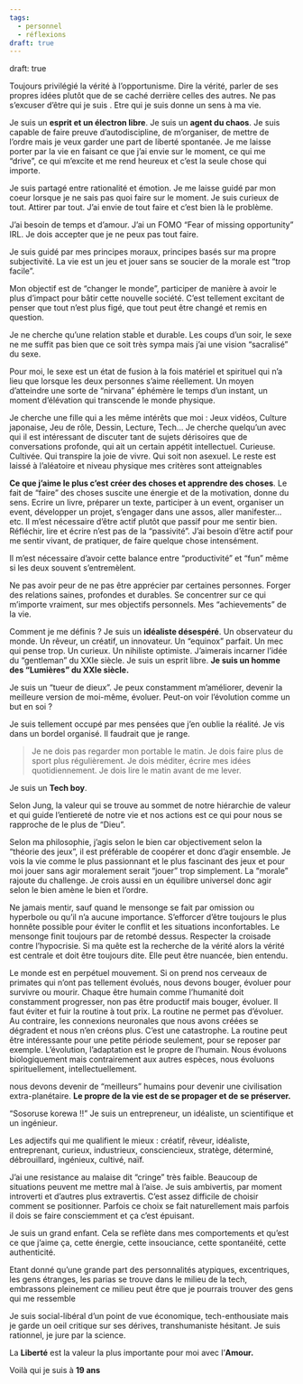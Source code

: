 ```yaml
---
tags:
  - personnel
  - réflexions
draft: true
---
```

draft: true

Toujours privilégié la vérité à l’opportunisme. Dire la vérité, parler de ses propres idées plutôt que de se caché derrière celles des autres. Ne pas s’excuser d’être qui je suis . Etre qui je suis donne un sens à ma vie.

Je suis un **esprit et un électron libre**. Je suis un **agent du chaos**. Je suis capable de faire preuve d’autodiscipline, de m’organiser, de mettre de l’ordre mais je veux garder une part de liberté spontanée. Je me laisse porter par la vie en faisant ce que j’ai envie sur le moment, ce qui me “drive”, ce qui m’excite et me rend heureux et c’est la seule chose qui importe.

Je suis partagé entre rationalité et émotion. Je me laisse guidé par mon coeur lorsque je ne sais pas quoi faire sur le moment. Je suis curieux de tout. Attirer par tout. J’ai envie de tout faire et c’est bien là le problème.

J’ai besoin de temps et d’amour. J’ai un FOMO “Fear of missing opportunity” IRL. Je dois accepter que je ne peux pas tout faire.

Je suis guidé par mes principes moraux, principes basés sur ma propre subjectivité. La vie est un jeu et jouer sans se soucier de la morale est “trop facile”.

Mon objectif est de “changer le monde”, participer de manière à avoir le plus d’impact pour bâtir cette nouvelle société. C’est tellement excitant de penser que tout n’est plus figé, que tout peut être changé et remis en question.

Je ne cherche qu’une relation stable et durable. Les coups d’un soir, le sexe ne me suffit pas bien que ce soit très sympa mais j’ai une vision “sacralisé” du sexe. 

Pour moi, le sexe est un état de fusion à la fois matériel et spirituel qui n’a lieu que lorsque les deux personnes s’aime réellement. Un moyen d’atteindre une sorte de “nirvana” éphémère le temps d’un instant, un moment d’élévation qui transcende le monde physique.

Je cherche une fille qui a les même intérêts que moi : Jeux vidéos, Culture japonaise, Jeu de rôle, Dessin, Lecture, Tech… Je cherche quelqu’un avec qui il est intéressant de discuter tant de sujets dérisoires que de conversations profonde, qui ait un certain appétit intellectuel. Curieuse. Cultivée. Qui transpire la joie de vivre. Qui soit non asexuel. Le reste est laissé à l’aléatoire et niveau physique mes critères sont atteignables

**Ce que j’aime le plus c’est créer des choses et apprendre des choses**. Le fait de “faire” des choses suscite une énergie et de la motivation, donne du sens. Ecrire un livre, préparer un texte, participer à un event, organiser un event, développer un projet, s’engager dans une assos, aller manifester…etc. Il m’est nécessaire d’être actif plutôt que passif pour me sentir bien. Réfléchir, lire et écrire n’est pas de la “passivité”. J’ai besoin d’être actif pour me sentir vivant, de pratiquer, de faire quelque chose intensément.

Il m’est nécessaire d’avoir cette balance entre “productivité” et “fun” même si les deux souvent s’entremèlent.

Ne pas avoir peur de ne pas être apprécier par certaines personnes. Forger des relations saines, profondes et durables. Se concentrer sur ce qui m’importe vraiment, sur mes objectifs personnels. Mes “achievements” de la vie.

Comment je me définis ? Je suis un **idéaliste désespéré**. Un observateur du monde. Un rêveur, un créatif, un innovateur. Un “equinox” parfait. Un mec qui pense trop. Un curieux. Un nihiliste optimiste. J’aimerais incarner l’idée du “gentleman” du XXIe siècle. Je suis un esprit libre. **Je suis un homme des “Lumières” du XXIe siècle.** 

Je suis un “tueur de dieux”. Je peux constamment m’améliorer, devenir la meilleure version de moi-même, évoluer. Peut-on voir l’évolution comme un but en soi ?

Je suis tellement occupé par mes pensées que j’en oublie la réalité. Je vis dans un bordel organisé. Il faudrait que je range.

>Je ne dois pas regarder mon portable le matin. Je dois faire plus de sport plus régulièrement. Je dois méditer, écrire mes idées quotidiennement. Je dois lire le matin avant de me lever.

Je suis un **Tech boy**.

Selon Jung, la valeur qui se trouve au sommet de notre hiérarchie de valeur et qui guide l’entiereté de notre vie et nos actions est ce qui pour nous se rapproche de le plus de “Dieu”.

Selon ma philosophie, j’agis selon le bien car objectivement selon la “théorie des jeux”, il est préférable de coopérer et donc d’agir ensemble. Je vois la vie comme le plus passionnant et le plus fascinant des jeux et pour moi jouer sans agir moralement serait “jouer” trop simplement. La “morale” rajoute du challenge. Je crois aussi en un équilibre universel donc agir selon le bien amène le bien et l’ordre.

Ne jamais mentir, sauf quand le mensonge se fait par omission ou hyperbole ou qu’il n’a aucune importance. S’efforcer d’être toujours le plus honnête possible pour éviter le conflit et les situations inconfortables. Le mensonge finit toujours par de retombé dessus. Respecter la croisade contre l’hypocrisie. Si ma quête est la recherche de la vérité alors la vérité est centrale et doit être toujours dite. Elle peut être nuancée, bien entendu.

Le monde est en perpétuel mouvement. Si on prend nos cerveaux de primates qui n’ont pas tellement évolués, nous devons bouger, évoluer pour survivre ou mourir. Chaque être humain comme l’humanité doit constamment progresser, non pas être productif mais bouger, évoluer. Il faut éviter et fuir la routine à tout prix. La routine ne permet pas d’évoluer. Au contraire, les connexions neuronales que nous avons créées se dégradent et nous n’en créons plus. C’est une catastrophe. La routine peut être intéressante pour une petite période seulement, pour se reposer par exemple. L’évolution, l’adaptation est le propre de l’humain. Nous évoluons biologiquement mais contrairement aux autres espèces, nous évoluons spirituellement, intellectuellement.

nous devons devenir de “meilleurs” humains pour devenir une civilisation extra-planétaire. **Le propre de la vie est de se propager et de se préserver.**

“Sosoruse korewa !!” Je suis un entrepreneur, un idéaliste, un scientifique et un ingénieur.

Les adjectifs qui me qualifient le mieux : créatif, rêveur, idéaliste, entreprenant, curieux, industrieux, consciencieux, stratège, déterminé, débrouillard, ingénieux, cultivé, naïf.

J’ai une resistance au malaise dit “cringe” très faible. Beaucoup de situations peuvent me mettre mal à l’aise. Je suis ambivertis, par moment introverti et d’autres plus extravertis. C’est assez difficile de choisir comment se positionner. Parfois ce choix se fait naturellement mais parfois il dois se faire consciemment et ça c’est épuisant.

Je suis un grand enfant. Cela se reflète dans mes comportements et qu’est ce que j’aime ça, cette énergie, cette insouciance, cette spontanéité, cette authenticité.

Etant donné qu’une grande part des personnalités atypiques, excentriques, les gens étranges, les parias se trouve dans le milieu de la tech, embrassons pleinement ce milieu peut être que je pourrais trouver des gens qui me ressemble

Je suis social-libéral d’un point de vue économique, tech-enthousiate mais je garde un oeil critique sur ses dérives, transhumaniste hésitant. Je suis rationnel, je jure par la science.

La **Liberté** est la valeur la plus importante pour moi avec l’**Amour.**

Voilà qui je suis à **19 ans**
